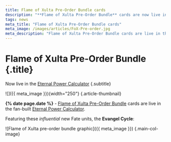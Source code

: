 ```yaml
---
title: Flame of Xulta Pre-Order Bundle cards
description: "**Flame of Xulta Pre-Order Bundle** cards are now live in the fan-built **Eternal Power Calculator** at **Shiftstoned**. "
tags: news
meta_title: "Flame of Xulta Pre-Order Bundle cards"
meta_image: /images/articles/FoX-Pre-order.jpg
meta_description: "Flame of Xulta Pre-Order Bundle cards are live in the fan-built Eternal Power Calculator at Shiftstoned."
---
```

# Flame of Xulta Pre-Order Bundle {.title}

Now live in the [Eternal Power Calculator][]
{.subtitle}

  [Eternal Power Calculator]: /epc/

![]({{ meta_image }}){width="250"}
{.article-thumbnail}

**{% date page.date %}** - [Flame of Xulta Pre-Order Bundle][] cards are live in the fan-built [Eternal Power Calculator][].

  [Flame of Xulta Pre-Order Bundle]: https://direwolfdigital.com/news/the-flame-of-xulta-pre-order-bundle/

Featuring these *influential* new Fate units, the **Evangel Cycle**:

![Flame of Xulta pre-order bundle graphic]({{ meta_image }})
{.main-col-image}